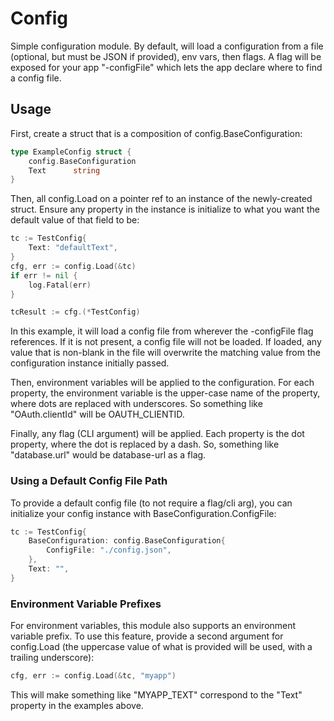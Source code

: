 # Config

Simple configuration module.  By default, will load a configuration from a file (optional, but must be JSON if 
provided), env vars, then flags.  A flag will be exposed for your app "-configFile" which lets the app declare where to 
find a config file.

## Usage

First, create a struct that is a composition of config.BaseConfiguration:

```go
type ExampleConfig struct {
	config.BaseConfiguration
	Text      string
}
```

Then, all config.Load on a pointer ref to an instance of the newly-created struct.  Ensure any
property in the instance is initialize to what you want the default value of that field to be:

```go
tc := TestConfig{
    Text: "defaultText",
}
cfg, err := config.Load(&tc)
if err != nil {
    log.Fatal(err)
}

tcResult := cfg.(*TestConfig)
```

In this example, it will load a config file from wherever the -configFile flag references.  If it is not
present, a config file will not be loaded.  If loaded, any value that is non-blank in the file will overwrite 
the matching value from the configuration instance initially passed.

Then, environment variables will be applied to the configuration.  For each property, the environment variable is
the upper-case name of the property, where dots are replaced with underscores.  So something like "OAuth.clientId" will 
be OAUTH_CLIENTID.

Finally, any flag (CLI argument) will be applied.  Each property is the dot property, where the dot is replaced by a 
dash.  So, something like "database.url" would be database-url as a flag.

### Using a Default Config File Path

To provide a default config file (to not require a flag/cli arg), you can initialize your config instance with
BaseConfiguration.ConfigFile:

```go
tc := TestConfig{
    BaseConfiguration: config.BaseConfiguration{
        ConfigFile: "./config.json",
    },
    Text: "",
}
```

### Environment Variable Prefixes

For environment variables, this module also supports an environment variable prefix.  To use this feature, provide
a second argument for config.Load (the uppercase value of what is provided will be used, with a trailing underscore):

```go
cfg, err := config.Load(&tc, "myapp")
```

This will make something like "MYAPP_TEXT" correspond to the "Text" property in the examples above.
